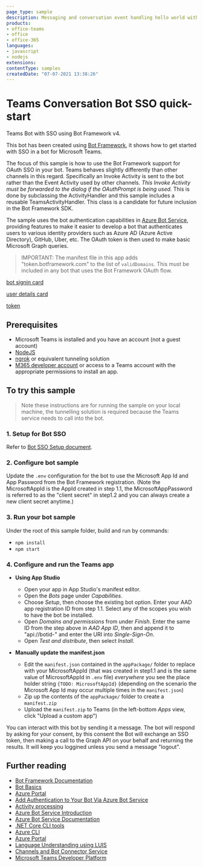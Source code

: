 ```yaml
---
page_type: sample
description: Messaging and conversation event handling hello world with SSO.
products:
- office-teams
- office
- office-365
languages:
- javascript
- nodejs
extensions:
contentType: samples
createdDate: "07-07-2021 13:38:26"
---
```

# Teams Conversation Bot SSO quick-start

Teams Bot with SSO using Bot Framework v4.

This bot has been created using [Bot Framework](https://dev.botframework.com), it shows how to get started with SSO in a bot for Microsoft Teams.

The focus of this sample is how to use the Bot Framework support for OAuth SSO in your bot. Teams behaves slightly differently than other channels in this regard. Specifically an Invoke Activity is sent to the bot rather than the Event Activity used by other channels. _This Invoke Activity must be forwarded to the dialog if the OAuthPrompt is being used._ This is done by subclassing the ActivityHandler and this sample includes a reusable TeamsActivityHandler. This class is a candidate for future inclusion in the Bot Framework SDK.

The sample uses the bot authentication capabilities in [Azure Bot Service](https://docs.botframework.com), providing features to make it easier to develop a bot that authenticates users to various identity providers such as Azure AD (Azure Active Directory), GitHub, Uber, etc. The OAuth token is then used to make basic Microsoft Graph queries.

> IMPORTANT: The manifest file in this app adds "token.botframework.com" to the list of `validDomains`. This must be included in any bot that uses the Bot Framework OAuth flow.

[bot signin card](sso_media/BotSignInCard.png)

[user details card](sso_media/UserDetailsCard.png)

[token](sso_media/Token.png)

## Prerequisites

- Microsoft Teams is installed and you have an account (not a guest account)
-  [NodeJS](https://nodejs.org/en/)
-  [ngrok](https://ngrok.com/) or equivalent tunneling solution
-  [M365 developer account](https://docs.microsoft.com/en-us/microsoftteams/platform/concepts/build-and-test/prepare-your-o365-tenant) or access to a Teams account with the appropriate permissions to install an app.

## To try this sample

> Note these instructions are for running the sample on your local machine, the tunnelling solution is required because
> the Teams service needs to call into the bot.

### 1. Setup for Bot SSO
Refer to [Bot SSO Setup document](../BotSSOSetup.md).
### 2. Configure bot sample

   Update the `.env` configuration for the bot to use the Microsoft App Id and App Password from the Bot Framework registration. (Note the MicrosoftAppId is the AppId created in step 1.1, the MicrosoftAppPassword is referred to as the "client secret" in step1.2 and you can always create a new client secret anytime.)

### 3. Run your bot sample
Under the root of this sample folder, build and run by commands:
- `npm install`
- `npm start`

### 4. Configure and run the Teams app
- **Using App Studio**
    - Open your app in App Studio's manifest editor.
    - Open the *Bots* page under *Capabilities*.
    - Choose *Setup*, then choose the existing bot option. Enter your AAD app registration ID from step 1.1. Select any of the scopes you wish to have the bot be installed.
    - Open *Domains and permissions* from under *Finish*. Enter the same ID from the step above in *AAD App ID*, then and append it to "api://botid-" and enter the URI into *Single-Sign-On*.
    - Open *Test and distribute*, then select *Install*.

- **Manually update the manifest.json**
    - Edit the `manifest.json` contained in the  `appPackage/` folder to replace with your MicrosoftAppId (that was created in step1.1 and is the same value of MicrosoftAppId in `.env` file) *everywhere* you see the place holder string `{TODO: MicrosoftAppId}` (depending on the scenario the Microsoft App Id may occur multiple times in the `manifest.json`)
    - Zip up the contents of the `appPackage/` folder to create a `manifest.zip`
    - Upload the `manifest.zip` to Teams (in the left-bottom *Apps* view, click "Upload a custom app")

You can interact with this bot by sending it a message. The bot will respond by asking for your consent, by this consent the Bot will exchange an SSO token, then making a call to the Graph API on your behalf and returning the results. It will keep you loggined unless you send a message "logout". 

## Further reading

- [Bot Framework Documentation](https://docs.botframework.com)
- [Bot Basics](https://docs.microsoft.com/azure/bot-service/bot-builder-basics?view=azure-bot-service-4.0)
- [Azure Portal](https://portal.azure.com)
- [Add Authentication to Your Bot Via Azure Bot Service](https://docs.microsoft.com/en-us/azure/bot-service/bot-builder-authentication?view=azure-bot-service-4.0&tabs=csharp)
- [Activity processing](https://docs.microsoft.com/en-us/azure/bot-service/bot-builder-concept-activity-processing?view=azure-bot-service-4.0)
- [Azure Bot Service Introduction](https://docs.microsoft.com/azure/bot-service/bot-service-overview-introduction?view=azure-bot-service-4.0)
- [Azure Bot Service Documentation](https://docs.microsoft.com/azure/bot-service/?view=azure-bot-service-4.0)
- [.NET Core CLI tools](https://docs.microsoft.com/en-us/dotnet/core/tools/?tabs=netcore2x)
- [Azure CLI](https://docs.microsoft.com/cli/azure/?view=azure-cli-latest)
- [Azure Portal](https://portal.azure.com)
- [Language Understanding using LUIS](https://docs.microsoft.com/en-us/azure/cognitive-services/luis/)
- [Channels and Bot Connector Service](https://docs.microsoft.com/en-us/azure/bot-service/bot-concepts?view=azure-bot-service-4.0)
- [Microsoft Teams Developer Platform](https://docs.microsoft.com/en-us/microsoftteams/platform/)

